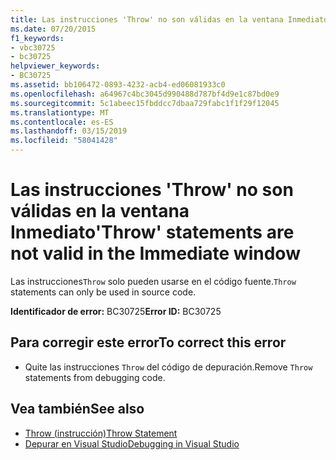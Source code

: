 ```yaml
---
title: Las instrucciones 'Throw' no son válidas en la ventana Inmediato
ms.date: 07/20/2015
f1_keywords:
- vbc30725
- bc30725
helpviewer_keywords:
- BC30725
ms.assetid: bb106472-0893-4232-acb4-ed06081933c0
ms.openlocfilehash: a64967c4bc3045d990488d787bf4d9e1c87bd0e9
ms.sourcegitcommit: 5c1abeec15fbddcc7dbaa729fabc1f1f29f12045
ms.translationtype: MT
ms.contentlocale: es-ES
ms.lasthandoff: 03/15/2019
ms.locfileid: "58041428"
---
```

# <a name="throw-statements-are-not-valid-in-the-immediate-window"></a><span data-ttu-id="47c1d-102">Las instrucciones 'Throw' no son válidas en la ventana Inmediato</span><span class="sxs-lookup"><span data-stu-id="47c1d-102">'Throw' statements are not valid in the Immediate window</span></span>
<span data-ttu-id="47c1d-103">Las instrucciones`Throw` solo pueden usarse en el código fuente.</span><span class="sxs-lookup"><span data-stu-id="47c1d-103">`Throw` statements can only be used in source code.</span></span>  
  
 <span data-ttu-id="47c1d-104">**Identificador de error:** BC30725</span><span class="sxs-lookup"><span data-stu-id="47c1d-104">**Error ID:** BC30725</span></span>  
  
## <a name="to-correct-this-error"></a><span data-ttu-id="47c1d-105">Para corregir este error</span><span class="sxs-lookup"><span data-stu-id="47c1d-105">To correct this error</span></span>  
  
-   <span data-ttu-id="47c1d-106">Quite las instrucciones `Throw` del código de depuración.</span><span class="sxs-lookup"><span data-stu-id="47c1d-106">Remove `Throw` statements from debugging code.</span></span>  
  
## <a name="see-also"></a><span data-ttu-id="47c1d-107">Vea también</span><span class="sxs-lookup"><span data-stu-id="47c1d-107">See also</span></span>

- [<span data-ttu-id="47c1d-108">Throw (instrucción)</span><span class="sxs-lookup"><span data-stu-id="47c1d-108">Throw Statement</span></span>](../../visual-basic/language-reference/statements/throw-statement.md)
- [<span data-ttu-id="47c1d-109">Depurar en Visual Studio</span><span class="sxs-lookup"><span data-stu-id="47c1d-109">Debugging in Visual Studio</span></span>](/visualstudio/debugger/debugging-in-visual-studio)
